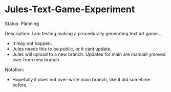 # Jules-Text-Game-Experiment
Status: Planning

Description:
I am testing making a procedurally generating text art game...
- It may not happen. 
- Jules needs this to be public, or it cant update.
- Jules will upload to a new branch. Updates for main are manuall ymoved over from new branch. 

Notation:
- Hopefully it does not over-write main branch, like it did sometime before.
